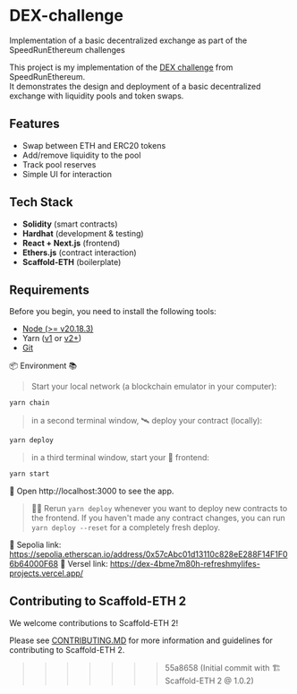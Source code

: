 # DEX-challenge
Implementation of a basic decentralized exchange as part of the SpeedRunEthereum challenges

This project is my implementation of the [DEX challenge](https://speedrunethereum.com/challenge/dex) from SpeedRunEthereum.  
It demonstrates the design and deployment of a basic decentralized exchange with liquidity pools and token swaps.

## Features
- Swap between ETH and ERC20 tokens
- Add/remove liquidity to the pool
- Track pool reserves
- Simple UI for interaction

## Tech Stack
- **Solidity** (smart contracts)
- **Hardhat** (development & testing)
- **React + Next.js** (frontend)
- **Ethers.js** (contract interaction)
- **Scaffold-ETH** (boilerplate)



## Requirements

Before you begin, you need to install the following tools:

- [Node (>= v20.18.3)](https://nodejs.org/en/download/)
- Yarn ([v1](https://classic.yarnpkg.com/en/docs/install/) or [v2+](https://yarnpkg.com/getting-started/install))
- [Git](https://git-scm.com/downloads)

📦 Environment 📚

> Start your local network (a blockchain emulator in your computer):

```sh
yarn chain
```

> in a second terminal window, 🛰 deploy your contract (locally):

```sh
yarn deploy
```

> in a third terminal window, start your 📱 frontend:

```sh
yarn start
```

📱 Open http://localhost:3000 to see the app.

> 👩‍💻 Rerun `yarn deploy` whenever you want to deploy new contracts to the frontend. If you haven't made any contract changes, you can run `yarn deploy --reset` for a completely fresh deploy.


📜 Sepolia link: https://sepolia.etherscan.io/address/0x57cAbc01d13110c828eE288F14F1F06b64000F68
🔗 Versel link: https://dex-4bme7m80h-refreshmylifes-projects.vercel.app/



## Contributing to Scaffold-ETH 2

We welcome contributions to Scaffold-ETH 2!

Please see [CONTRIBUTING.MD](https://github.com/scaffold-eth/scaffold-eth-2/blob/main/CONTRIBUTING.md) for more information and guidelines for contributing to Scaffold-ETH 2.
>>>>>>> 55a8658 (Initial commit with 🏗️ Scaffold-ETH 2 @ 1.0.2)

